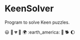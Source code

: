 # KeenSolver

Program to solve Keen puzzles. 




:smiley:
:purple_heart:
:broken_heart:
:blowfish:
:earth_africa:
:earth_america:
:dog:
:dog2:
:waxing_gibbous_moon:
